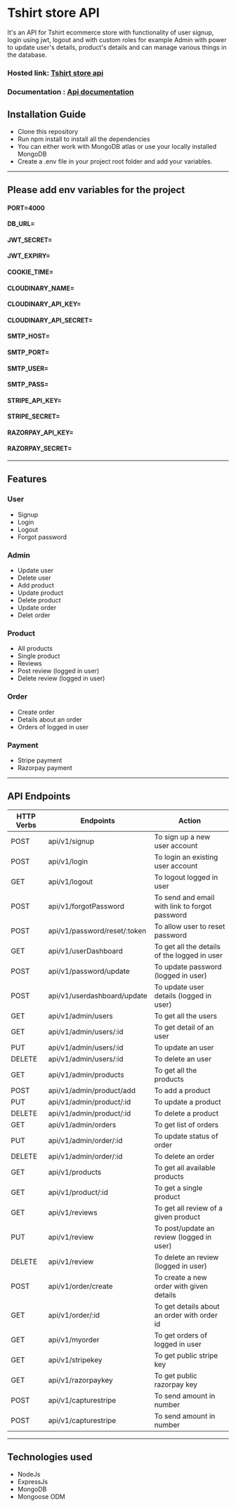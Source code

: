 # Tshirt store API

It's an API for Tshirt ecommerce store with functionality of user signup, login using jwt, logout and with custom roles for example Admin with power to update user's details, product's details and can manage various things in the database.

### Hosted link: [Tshirt store api](https://tshirt-api.uk.to/api/v1)

### Documentation : [Api documentation](https://tshirt-api.uk.to/api-docs/)

## Installation Guide

- Clone this repository
- Run npm install to install all the dependencies
- You can either work with MongoDB atlas or use your locally installed MongoDB
- Create a .env file in your project root folder and add your variables.

---

## Please add env variables for the project

#### PORT=4000

#### DB_URL=

#### JWT_SECRET=

#### JWT_EXPIRY=

#### COOKIE_TIME=

#### CLOUDINARY_NAME=

#### CLOUDINARY_API_KEY=

#### CLOUDINARY_API_SECRET=

#### SMTP_HOST=

#### SMTP_PORT=

#### SMTP_USER=

#### SMTP_PASS=

#### STRIPE_API_KEY=

#### STRIPE_SECRET=

#### RAZORPAY_API_KEY=

#### RAZORPAY_SECRET=

---

## Features

### User

- Signup
- Login
- Logout
- Forgot password

### Admin

- Update user
- Delete user
- Add product
- Update product
- Delete product
- Update order
- Delet order

### Product

- All products
- Single product
- Reviews
- Post review (logged in user)
- Delete review (logged in user)

### Order

- Create order
- Details about an order
- Orders of logged in user

### Payment

- Stripe payment
- Razorpay payment

---

## API Endpoints

| HTTP Verbs | Endpoints                    | Action                                         |
| ---------- | ---------------------------- | ---------------------------------------------- |
| POST       | api/v1/signup                | To sign up a new user account                  |
| POST       | api/v1/login                 | To login an existing user account              |
| GET        | api/v1/logout                | To logout logged in user                       |
| POST       | api/v1/forgotPassword        | To send and email with link to forgot password |
| POST       | api/v1/password/reset/:token | To allow user to reset password                |
| GET        | api/v1/userDashboard         | To get all the details of the logged in user   |
| POST       | api/v1/password/update       | To update password (logged in user)            |
| POST       | api/v1/userdashboard/update  | To update user details (logged in user)        |
| GET        | api/v1/admin/users           | To get all the users                           |
| GET        | api/v1/admin/users/:id       | To get detail of an user                       |
| PUT        | api/v1/admin/users/:id       | To update an user                              |
| DELETE     | api/v1/admin/users/:id       | To delete an user                              |
| GET        | api/v1/admin/products        | To get all the products                        |
| POST       | api/v1/admin/product/add     | To add a product                               |
| PUT        | api/v1/admin/product/:id     | To update a product                            |
| DELETE     | api/v1/admin/product/:id     | To delete a product                            |
| GET        | api/v1/admin/orders          | To get list of orders                          |
| PUT        | api/v1/admin/order/:id       | To update status of order                      |
| DELETE     | api/v1/admin/order/:id       | To delete an order                             |
| GET        | api/v1/products              | To get all available products                  |
| GET        | api/v1/product/:id           | To get a single product                        |
| GET        | api/v1/reviews               | To get all review of a given product           |
| PUT        | api/v1/review                | To post/update an review (logged in user)      |
| DELETE     | api/v1/review                | To delete an review (logged in user)           |
| POST       | api/v1/order/create          | To create a new order with given details       |
| GET        | api/v1/order/:id             | To get details about an order with order id    |
| GET        | api/v1/myorder               | To get orders of logged in user                |
| GET        | api/v1/stripekey             | To get public stripe key                       |
| GET        | api/v1/razorpaykey           | To get public razorpay key                     |
| POST       | api/v1/capturestripe         | To send amount in number                       |
| POST       | api/v1/capturestripe         | To send amount in number                       |

___

## Technologies used

- NodeJs
- ExpressJs
- MongoDB
- Mongoose ODM

